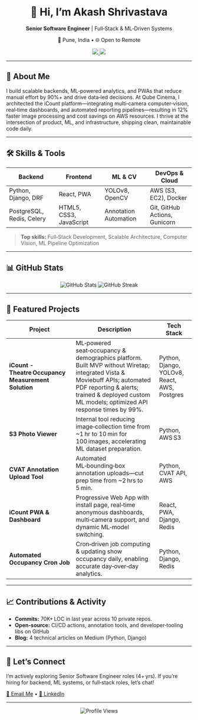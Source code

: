 <!-- HERO SECTION -->
<div align="center">
  <h1>👋 Hi, I’m Akash Shrivastava</h1>
  <p><strong>Senior Software Engineer</strong> | Full‑Stack & ML‑Driven Systems</p>
  <p>📍 Pune, India • 🌐 Open to Remote</p>
  <p>
    <a href="https://www.linkedin.com/in/akash136/">
      <img src="https://img.shields.io/badge/LinkedIn-1DA1F2?style=for-the-badge&logo=linkedin&logoColor=white"/>
    </a>
    <a href="mailto:akash.shrivastava136@gmail.com">
      <img src="https://img.shields.io/badge/Email-D14836?style=for-the-badge&logo=gmail&logoColor=white"/>
    </a>
  </p>
</div>

---

## 💼 About Me  
I build scalable backends, ML‑powered analytics, and PWAs that reduce manual effort by 90%+ and drive data‑led decisions. At Qube Cinema, I architected the iCount platform—integrating multi‑camera computer‑vision, real‑time dashboards, and automated reporting pipelines—resulting in 12% faster image processing and cost savings on AWS resources. I thrive at the intersection of product, ML, and infrastructure, shipping clean, maintainable code daily.

---

## 🛠️ Skills & Tools  
| Backend                | Frontend             | ML & CV           | DevOps & Cloud      |
|------------------------|----------------------|-------------------|---------------------|
| Python, Django, DRF    | React, PWA           | YOLOv8, OpenCV    | AWS (S3, EC2), Docker |
| PostgreSQL, Redis, Celery | HTML5, CSS3, JavaScript | Annotation Automation | Git, GitHub Actions, Gunicorn |

> **Top skills:** Full‑Stack Development, Scalable Architecture, Computer Vision, ML Pipeline Optimization

---

## 📊 GitHub Stats  
<div align="center">  
  <img src="https://github-readme-stats.vercel.app/api?username=Akash1362000&show_icons=true&theme=radical&count_private=true" alt="GitHub Stats"/>  
  <img src="https://github-readme-streak-stats.herokuapp.com/?user=Akash1362000&theme=radical" alt="GitHub Streak"/>  
</div>  

---

## 🔖 Featured Projects  

| Project                                   | Description                                                                                                                                          | Tech Stack                        |
|-------------------------------------------|------------------------------------------------------------------------------------------------------------------------------------------------------|-----------------------------------|
| **iCount - Theatre Occupancy Measurement Solution**              | ML‑powered seat‑occupancy & demographics platform. Built MVP without Wiretap; integrated Vista & Moviebuff APIs; automated PDF reporting & alerts; trained & deployed custom ML models; optimized API response times by 99%. | Python, Django, YOLOv8, React, AWS, Postgres |
| **S3 Photo Viewer**                       | Internal tool reducing image‑collection time from ~1 hr to 10 min for 100 images, accelerating ML dataset preparation.                                 | Python, AWS S3              |
| **CVAT Annotation Upload Tool**           | Automated ML‑bounding‑box annotation uploads—cut prep time from ~2 hrs to 5 min.                                                                        | Python, CVAT API, AWS              |
| **iCount PWA & Dashboard**                | Progressive Web App with install page, real‑time anonymous dashboards, multi‑camera support, and dynamic ML‑model switching.                             | React, PWA, Django, Redis         |
| **Automated Occupancy Cron Job**          | Cron‑driven job computing & updating show occupancy daily, enabling accurate day‑over‑day analytics.                                         | Python, Django, Redis      |

---

## 📈 Contributions & Activity  
- **Commits:** 70K+ LOC in last year across 10 private repos.
- **Open‑source:** CI/CD actions, annotation tools, and developer‑tooling libs on GitHub  
- **Blog:** 4 technical articles on Medium (Python, Django)  

---

## 🤝 Let’s Connect  
I’m actively exploring Senior Software Engineer roles (4+ yrs). If you’re hiring for backend, ML systems, or full‑stack roles, let’s chat!  

[📧 Email Me](mailto:akash.shrivastava136@gmail.com) • [🔗 LinkedIn](https://www.linkedin.com/in/akash136/)  

---

<div align="center">
  <img src="https://komarev.com/ghpvc/?username=Akash1362000&style=flat-square" alt="Profile Views"/>
</div>
